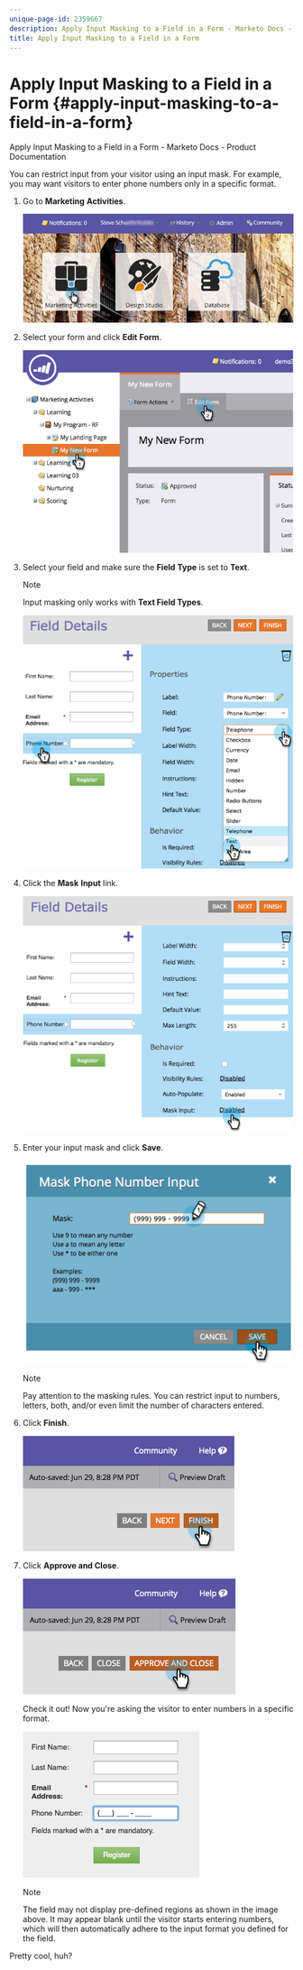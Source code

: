 ```yaml
---
unique-page-id: 2359667
description: Apply Input Masking to a Field in a Form - Marketo Docs - Product Documentation
title: Apply Input Masking to a Field in a Form
---
```


# Apply Input Masking to a Field in a Form {#apply-input-masking-to-a-field-in-a-form}

Apply Input Masking to a Field in a Form - Marketo Docs - Product Documentation

You can restrict input from your visitor using an input mask. For example, you may want visitors to enter phone numbers only in a specific format.

1. Go to **Marketing** **Activities**.

   ![](assets/login-marketing-activities-4.png)

1. Select your form and click **Edit** **Form**.

   ![](assets/image2014-9-15-13-3a40-3a44.png)

1. Select your field and make sure the **Field** **Type** is set to **Text**.

   >[!NOTE]
   >
   >Input masking only works with&nbsp;**Text Field Types**.

   ![](assets/image2014-9-15-13-3a40-3a53.png)

1. Click the **Mask** **Input** link.

   ![](assets/image2014-9-15-13-3a41-3a3.png)

1. Enter your input mask and click **Save**.

   ![](assets/image2014-9-15-13-3a41-3a14.png)

   >[!NOTE]
   >
   >Pay attention to the masking rules. You can restrict input to numbers, letters, both, and/or even limit the number of characters entered.

1. Click **Finish**.

   ![](assets/image2014-9-15-13-3a41-3a22.png)

1. Click **Approve and Close**.

   ![](assets/image2014-9-15-13-3a41-3a28.png)

   Check it out! Now you're asking the visitor to enter numbers in a specific format.

   ![](assets/image2014-9-15-13-3a41-3a39.png)

   >[!NOTE]
   >
   >The field may not display pre-defined regions as shown in the image above. It may appear blank until the visitor starts entering numbers, which will then automatically adhere to the input format you defined for the field.

Pretty cool, huh?
